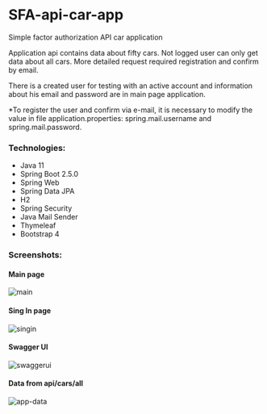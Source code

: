 # SFA-api-car-app
Simple factor authorization API car application

Application api contains data about fifty cars.
Not logged user can only get data about all cars.
More detailed request required registration and confirm by email.

There is a created user for testing with an active account and information about his email and password are in main page application.

*To register the user and confirm via e-mail, it is necessary to modify the value in file application.properties: spring.mail.username and spring.mail.password.

### Technologies:
* Java 11
* Spring Boot 2.5.0
* Spring Web
* Spring Data JPA
* H2
* Spring Security
* Java Mail Sender
* Thymeleaf
* Bootstrap 4

### Screenshots:
#### Main page
![main](https://user-images.githubusercontent.com/62851137/119176315-3c3f9900-ba6b-11eb-916e-6e7b92b5e050.png)
#### Sing In page
![singin](https://user-images.githubusercontent.com/62851137/119176756-c2f47600-ba6b-11eb-97d3-ddf073ef7dfa.png)
#### Swagger UI
![swaggerui](https://user-images.githubusercontent.com/62851137/119176817-d30c5580-ba6b-11eb-8cc4-0590cfba9e09.png)
#### Data from api/cars/all 
![app-data](https://user-images.githubusercontent.com/62851137/119176177-0e5a5480-ba6b-11eb-840c-bd98ed17e990.png)
